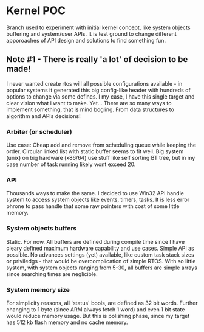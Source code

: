 # Kernel POC
Branch used to experiment with initial kernel concept, like system objects buffering and system/user APIs. It is test ground to change different apporoaches of API design and solutions to find something fun.

## Note #1 - There is really 'a lot' of decision to be made!
I never wanted create rtos will all possible configurations available - in popular systems it generated this big config-like header with hundreds of options to change via some defines.
I my case, I have this single target and clear vision what i want to make. Yet...
There are so many ways to implement something, that is mind bogling. From data structures to algorithm and APIs decisions!

### Arbiter (or scheduler)
Use case: Cheap add and remove from scheduling queue while keeping the order. Circular linked list with static buffer seems to fit well. Big system (unix) on big hardware (x86/64) use stuff like self sorting BT tree, but in my case number of task running likely wont exceed 20.

### API
Thousands ways to make the same. I decided to use Win32 API handle system to access system objects like events, timers, tasks. It is less error phrone to pass handle that some raw pointers with cost of some little memory.

### System objects buffers
Static. For now. All buffers are defined during compile time since I have cleary defined maximum hardware capability and use cases. Simple API as possible. No advances settings (yet) available, like custom task stack sizes or priviledgs - that would be overcomplication of simple RTOS.
With so little system, with system objects ranging from 5-30, all buffers are simple arrays since searching times are neglicible.

### System memory size
For simplicity reasons, all 'status' bools, are defined as 32 bit words. Further changing to 1 byte (since ARM always fetch 1 word) and even 1 bit state would reduce memory usage. But this is polishing phase, since my target has 512 kb flash memory and no cache memory.
